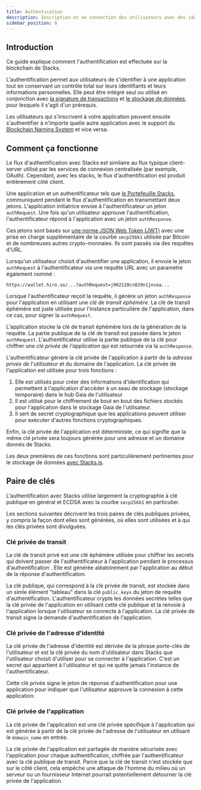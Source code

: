 ```yaml
---
title: Authentication
description: Inscription et se connection des utilisateurs avec des identités sur la blockchain de Stacks
sidebar_position: 8
---
```


## Introduction

Ce guide explique comment l'authentification est effectuée sur la blockchain de Stacks.

L'authentification permet aux utilisateurs de s'identifier à une application tout en conservant un contrôle total sur leurs identifiants et leurs informations personnelles. Elle peut être intégré seul ou utilisé en conjonction avec [la signature de transactions](https://docs.hiro.so/get-started/transactions#signature-and-verification) et [le stockage de données](https://docs.stacks.co/gaia/overview), pour lesquels il s'agit d'un prérequis.

Les utilisateurs qui s'inscrivent à votre application peuvent ensuite s'authentifier à n'importe quelle autre application avec le support du [Blockchain Naming System](bns) et vice versa.

## Comment ça fonctionne

Le flux d'authentification avec Stacks est similaire au flux typique client-server utilisé par les services de connexion centralisée (par exemple, OAuth). Cependant, avec les stacks, le flux d'authentification est produit entièrement côté client.

Une application et un authentificateur tels que [le Portefeuille Stacks](https://www.hiro.so/wallet/install-web), communiquent pendant le flux d'authentification en transmettant deux jetons. L'application initiatrice envoie à l'authentificateur un jeton `authRequest`. Une fois qu'un utilisateur approuve l'authentification, l'authentificateur répond à l'application avec un jeton `authResponse`.

Ces jetons sont basés sur [une norme JSON Web Token (JWT)](https://tools.ietf.org/html/rfc7519) avec une prise en charge supplémentaire de la courbe `secp256k1` utilisée par Bitcoin et de nombreuses autres crypto-monnaies. Ils sont passés via des requêtes d'URL.

Lorsqu'un utilisateur choisit d'authentifier une application, il envoie le jeton `authRequest` à l'authentificateur via une requête URL avec un paramètre également nommé :

`https://wallet.hiro.so/...?authRequest=j902120cn829n1jnvoa...`

Lorsque l'authentificateur reçoit la requête, il génère un jeton `authResponse` pour l'application en utilisant une _clé de transit éphémère_. La clé de transit éphémère est juste utilisée pour l'instance particulière de l'application, dans ce cas, pour signer la `authRequest`.

L'application stocke la clé de transit éphémère lors de la génération de la requête. La partie publique de la clé de transit est passée dans le jeton `authRequest`. L'authentificateur utilise la partie publique de la clé pour chiffrer une _clé privée de l'application_ qui est retournée via la `authResponse`.

L'authentificateur génère la clé privée de l'application à partir de la _adresse privée de l'utilisateur_ et du domaine de l'application. La clé privée de l'application est utilisée pour trois fonctions :

1. Elle est utilisés pour créer des informations d'identification qui permettent à l'application d'accéder à un seau de stockage (stockage temporaire) dans le hub Gaia de l'utilisateur
2. Il est utilisé pour le chiffrement de bout en bout des fichiers stockés pour l'application dans le stockage Gaia de l'utilisateur.
3. Il sert de secret cryptographique que les applications peuvent utiliser pour exécuter d'autres fonctions cryptographiques.

Enfin, la clé privée de l'application est déterministe, ce qui signifie que la même clé privée sera toujours générée pour une adresse et un domaine donnés de Stacks.

Les deux premières de ces fonctions sont particulièrement pertinentes pour le stockage de données [avec Stacks.js](https://docs.stacks.co/docs/gaia).

## Paire de clés

L'authentification avec Stacks utilise largement la cryptographie à clé publique en général et ECDSA avec la courbe `secp256k1` en particulier.

Les sections suivantes décrivent les trois paires de clés publiques privées, y compris la façon dont elles sont générées, où elles sont utilisées et à qui les clés privées sont divulguées.

### Clé privée de transit

La clé de transit privé est une clé éphémère utilisée pour chiffrer les secrets qui doivent passer de l'authentificateur à l'application pendant le processus d'authentification . Elle est générée aléatoirement par l'application au début de la réponse d'authentification.

La clé publique, qui correspond à la clé privée de transit, est stockée dans un simle élément "tableau" dans la clé `public_keys` du jeton de requête d'authentification. L'authentificateur crypte les données secrètes telles que la clé privée de l'application en utilisant cette clé publique et la renvoie à l'application lorsque l'utilisateur se connecte à l'application. La clé privée de transit signe la demande d'authentification de l'application.

### Clé privée de l'adresse d'identité

La clé privée de l'adresse d'identité est dérivée de la phrase porte-clés de l'utilisateur et est la clé privée du nom d'utilisateur dans Stacks que l'utilisateur choisit d'utiliser pour se connecter à l'application. C'est un secret qui appartient à l'utilisateur et qui ne quitte jamais l'instance de l'authentificateur.

Cette clé privée signe le jeton de réponse d'authentification pour une application pour indiquer que l'utilisateur approuve la connexion à cette application.

### Clé privée de l'application

La clé privée de l'application est une clé privée spécifique à l'application qui est générée à partir de la clé privée de l'adresse de l'utilisateur en utilisant le `domain_name` en entrée.

La clé privée de l'application est partagée de manière sécurisée avec l'application pour chaque authentification, chiffrée par l'authentificateur avec la clé publique de transit. Parce que la clé de transit n'est stockée que sur le côté client, cela empêche une attaque de l'homme du milieu où un serveur ou un fournisseur Internet pourrait potentiellement détourner la clé privée de l'application.
